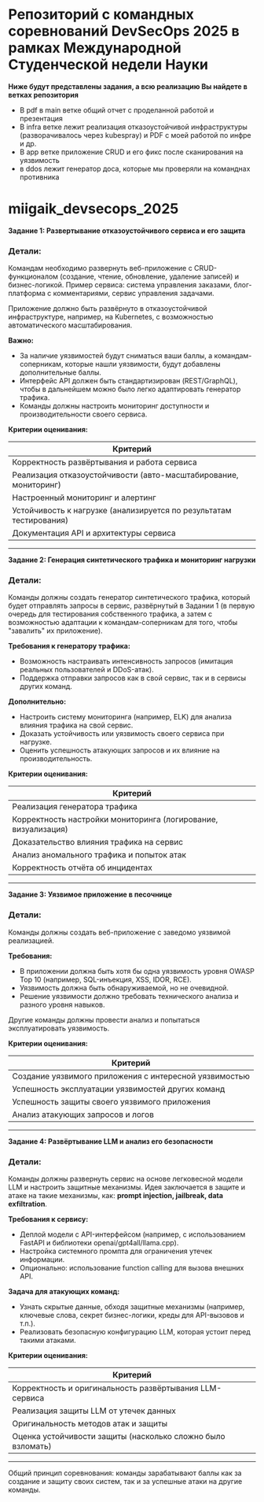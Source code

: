 # Репозиторий с командных соревнований DevSecOps 2025 в рамках Международной Студенческой недели Науки

**Ниже будут представлены задания, а всю реализацию Вы найдете в ветках репозитория**
- В pdf в main ветке общий отчет с проделанной работой и презентация
- В infra ветке лежит реализация отказоустойчивой инфраструктуры (разворачивалось через kubespray) и PDF с моей работой по инфре и др.
- В app ветке приложение CRUD и его фикс после сканирования на уязвимость
- в ddos лежит генератор доса, которые мы проверяли на команднах противника

# miigaik_devsecops_2025

**Задание 1: Развертывание отказоустойчивого сервиса и его защита**

### Детали:

Командам необходимо развернуть веб-приложение с CRUD-функционалом (создание, чтение, обновление, удаление записей) и бизнес-логикой. Пример сервиса: система управления заказами, блог-платформа с комментариями, сервис управления задачами.

Приложение должно быть развёрнуто в отказоустойчивой инфраструктуре, например, на Kubernetes, с возможностью автоматического масштабирования.

**Важно:**

- За наличие уязвимостей будут сниматься ваши баллы, а командам-соперникам, которые нашли уязвимости, будут добавлены дополнительные баллы.
- Интерфейс API должен быть стандартизирован (REST/GraphQL), чтобы в дальнейшем можно было легко адаптировать генератор трафика.
- Команды должны настроить мониторинг доступности и производительности своего сервиса.

**Критерии оценивания:**

| Критерий                                                            |
| ------------------------------------------------------------------- |
| Корректность развёртывания и работа сервиса                         |
| Реализация отказоустойчивости (авто-масштабирование, мониторинг)    |
| Настроенный мониторинг и алертинг                                   |
| Устойчивость к нагрузке (анализируется по результатам тестирования) |
| Документация API и архитектуры сервиса                              |

---

**Задание 2: Генерация синтетического трафика и мониторинг нагрузки**

### Детали:

Команды должны создать генератор синтетического трафика, который будет отправлять запросы в сервис, развёрнутый в Задании 1 (в первую очередь для тестирования собственного трафика, а затем с возможностью адаптации к командам-соперникам для того, чтобы "завалить" их приложение).

**Требования к генератору трафика:**

- Возможность настраивать интенсивность запросов (имитация реальных пользователей и DDoS-атак).
- Поддержка отправки запросов как в свой сервис, так и в сервисы других команд.

**Дополнительно:**

- Настроить систему мониторинга (например, ELK) для анализа влияния трафика на свой сервис.
- Доказать устойчивость или уязвимость своего сервиса при нагрузке.
- Оценить успешность атакующих запросов и их влияние на производительность.

**Критерии оценивания:**


| Критерий                                                       |
| -------------------------------------------------------------- |
| Реализация генератора трафика                                  |
| Корректность настройки мониторинга (логирование, визуализация) |
| Доказательство влияния трафика на сервис                       |
| Анализ аномального трафика и попыток атак                      |
| Корректность отчёта об инцидентах                              |

---

**Задание 3: Уязвимое приложение в песочнице**

### Детали:

Команды должны создать веб-приложение с заведомо уязвимой реализацией.

**Требования:**

- В приложении должна быть хотя бы одна уязвимость уровня OWASP Top 10 (например, SQL-инъекция, XSS, IDOR, RCE).
- Уязвимость должна быть обнаруживаемой, но не очевидной.
- Решение уязвимости должно требовать технического анализа и разного уровня навыков.

Другие команды должны провести анализ и попытаться эксплуатировать уязвимость.

**Критерии оценивания:**

| Критерий                                               |
| ------------------------------------------------------ |
| Создание уязвимого приложения с интересной уязвимостью |
| Успешность эксплуатации уязвимостей других команд      |
| Успешность защиты своего уязвимого приложения          |
| Анализ атакующих запросов и логов                      |

---

**Задание 4: Развёртывание LLM и анализ его безопасности**

### Детали:

Команды должны развернуть сервис на основе легковесной модели LLM и настроить защитные механизмы. Идея заключается в защите и атаке на такие механизмы, как: **prompt injection, jailbreak, data exfiltration**.

**Требования к сервису:**

- Деплой модели с API-интерфейсом (например, с использованием FastAPI и библиотеки openai/gpt4all/llama.cpp).
- Настройка системного промпта для ограничения утечек информации.
- Опционально: использование function calling для вызова внешних API.

**Задача для атакующих команд:**

- Узнать скрытые данные, обходя защитные механизмы (например, ключевые слова, секрет бизнес-логики, креды для API-вызовов и т.п.).
- Реализовать безопасную конфигурацию LLM, которая устоит перед такими атаками.

**Критерии оценивания:**


| Критерий                                                    |
| ----------------------------------------------------------- |
| Корректность и оригинальность развёртывания LLM-сервиса     |
| Реализация защиты LLM от утечек данных                      |
| Оригинальность методов атак и защиты                        |
| Оценка устойчивости защиты (насколько сложно было взломать) |

---

Общий принцип соревнования: команды зарабатывают баллы как за создание и защиту своих систем, так и за успешные атаки на другие команды.
